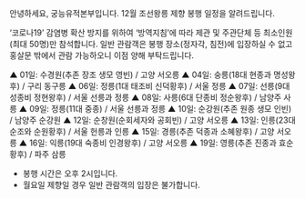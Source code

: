 안녕하세요, 궁능유적본부입니다. 12월 조선왕릉 제향 봉행 일정을 알려드립니다.

‘코로나19’ 감염병 확산 방지를 위하여 ‘방역지침’에 따라 제관 및 주관단체 등 최소인원(최대 50명)만 참석합니다. 일반 관람객은 봉행 장소(정자각, 침전)에 입장하실 수 없고 홍살문 밖에서 관람 가능하오니 이점 양해 부탁드립니다.

▲ 01일: 수경원(추존 장조 생모 영빈) / 고양 서오릉
▲ 04일: 숭릉(18대 현종과 명성왕후) / 구리 동구릉
▲ 06일: 정릉(1대 태조비 신덕황후) / 서울 정릉
▲ 07일: 선릉(9대 성종비 정현왕후) / 서울 선릉과 정릉
▲ 08일: 사릉(6대 단종비 정순왕후) / 남양주 사릉
▲ 09일: 정릉(11대 중종) / 서울 선릉과 정릉
▲ 10일: 순강원(추존 원종 생모 인빈) / 남양주 순강원
▲ 12일: 순창원(순회세자와 공회빈) / 고양 서오릉
▲ 13일: 인릉(23대 순조와 순원황후) / 서울 헌릉과 인릉
▲ 15일: 경릉(추존 덕종과 소혜왕후) / 고양 서오릉
▲ 16일: 익릉(19대 숙종비 인경왕후) / 고양 서오릉
▲ 19일: 영릉(추존 진종과 효순황후) / 파주 삼릉

- 봉행 시간은 오후 2시입니다.
- 월요일 제향일 경우 일반 관람객의 입장은 불가합니다.